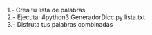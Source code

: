 1.- Crea tu lista de palabras <br>
2.- Ejecuta: #python3 GeneradorDicc.py lista.txt <br>
3.- Disfruta tus palabras combinadas
